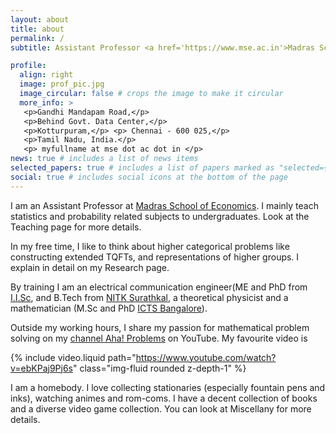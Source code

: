 ```yaml
---
layout: about
title: about
permalink: /
subtitle: Assistant Professor <a href='https://www.mse.ac.in'>Madras School of Economics</a>.

profile:
  align: right
  image: prof_pic.jpg
  image_circular: false # crops the image to make it circular
  more_info: >
   <p>Gandhi Mandapam Road,</p>
   <p>Behind Govt. Data Center,</p>
   <p>Kotturpuram,</p> <p> Chennai - 600 025,</p>
   <p>Tamil Nadu, India.</p>
   <p> myfullname at mse dot ac dot in </p>
news: true # includes a list of news items
selected_papers: true # includes a list of papers marked as "selected={true}"
social: true # includes social icons at the bottom of the page
---
```


I am an Assistant Professor at <a href='https://www.mse.ac.in'>Madras School of Economics</a>. I mainly teach statistics and probability related subjects to undergraduates. Look at the Teaching page for more details.

In my free time, I like to think about higher categorical problems like constructing extended TQFTs, and representations of higher groups. I explain in detail on my Research page.

By training I am an electrical communication engineer(ME and PhD from <a href='https://iisc.ac.in'>I.I.Sc</a>, and B.Tech from <a href='https://www.nitk.ac.in'>NITK Surathkal</a>, a theoretical physicist and a mathematician (M.Sc and PhD <a href='https://www.icts.res.in'>ICTS Bangalore</a>). 

Outside my working hours, I share my passion for mathematical problem solving on my <a href='https://youtube.com/@mudithamath?feature=shared'>channel Aha! Problems</a> on YouTube. My favourite video is 
    <div class="col-sm mt-3 mt-md-0">
        {% include video.liquid path="https://www.youtube.com/watch?v=ebKPaj9Pj6s" class="img-fluid rounded z-depth-1" %}
    </div>

I am a homebody. I love collecting stationaries (especially fountain pens and inks), watching animes and rom-coms. I have a decent collection of books and a diverse video game collection. You can look at Miscellany for more details.
